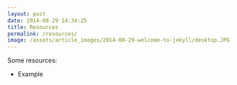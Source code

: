 ```yaml
---
layout: post
date: 2014-08-29 14:34:25
title: Resources
permalink: /resources/
image: /assets/article_images/2014-08-29-welcome-to-jekyll/desktop.JPG
---
```


Some resources:
* Example
